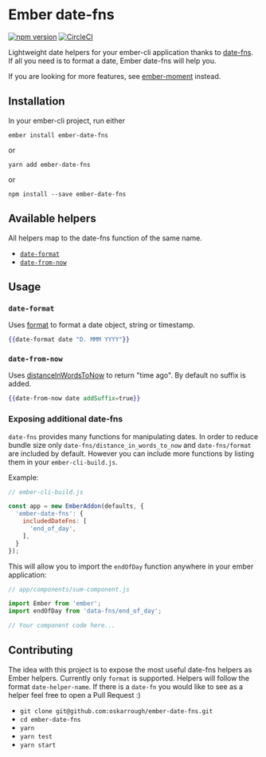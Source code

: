 # Ember date-fns

[![npm version](https://badge.fury.io/js/ember-date-fns.svg)](https://badge.fury.io/js/ember-date-fns)
[![CircleCI](https://circleci.com/gh/oskarrough/ember-date-fns.svg?style=svg)](https://circleci.com/gh/oskarrough/ember-date-fns)

Lightweight date helpers for your ember-cli application thanks to [date-fns](https://date-fns.org/). If all you need is to format a date, Ember date-fns will help you.

If you are looking for more features, see [ember-moment](https://github.com/stefanpenner/ember-moment) instead.

## Installation

In your ember-cli project, run either

`ember install ember-date-fns`

or

`yarn add ember-date-fns`

or

`npm install --save ember-date-fns`


## Available helpers

All helpers map to the date-fns function of the same name.

+ [`date-format`](#date-format)
+ [`date-from-now`](#date-from-now)

## Usage

### `date-format`

Uses [format](https://date-fns.org/docs/format) to format a date object, string or timestamp.

```hbs
{{date-format date "D. MMM YYYY"}}
```

### `date-from-now`

Uses [distanceInWordsToNow](https://date-fns.org/docs/distanceInWordsToNow) to return "time ago". By default no suffix is added.

```hbs
{{date-from-now date addSuffix=true}}
```

### Exposing additional date-fns

`date-fns` provides many functions for manipulating dates. In order to reduce bundle size only `date-fns/distance_in_words_to_now` and `date-fns/format` are included by default. However you can include more functions by listing them in your `ember-cli-build.js`.

Example:

```javascript
// ember-cli-build.js

const app = new EmberAddon(defaults, {
  'ember-date-fns': {
    includedDateFns: [
      'end_of_day',
    ],
  }
});
```

This will allow you to import the `endOfDay` function anywhere in your ember application:

```javascript
// app/components/sum-component.js

import Ember from 'ember';
import endOfDay from 'data-fns/end_of_day';

// Your component code here...
```

## Contributing

The idea with this project is to expose the most useful date-fns helpers as Ember helpers. Currently only `format` is supported. Helpers will follow the format `date-helper-name`.
If there is a `date-fn` you would like to see as a helper feel free to open a Pull Request :)

* `git clone git@github.com:oskarrough/ember-date-fns.git` 
* `cd ember-date-fns`
* `yarn`
* `yarn test`
* `yarn start`


